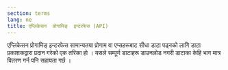 ```yaml
---
section: terms
lang: ne
title: एप्लिकेसन  प्रोगामिङ्  इन्टरफेस (API)
---
```

एप्लिकेसन प्रोगामिङ् इन्टरफेस सामान्यतया प्रोगाम वा एप्सहरूबाट सीधा डाटा पढ्नको लागि डाटा प्रकाशकद्वारा प्रदान गरेको एक तरिका हो । यसले सम्पूर्ण डाटाहरू डाउनलोड नगरी डाटाका केहि भाग मात्र वितरण गर्न पनि सहायता गर्छ ।
